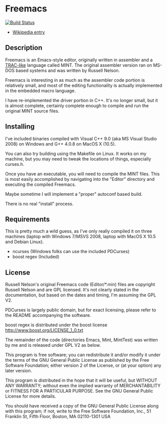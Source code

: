 # Freemacs

[![Build Status](https://secure.travis-ci.org/msandiford/Freemacs.png?branch=master)](http://travis-ci.org/msandiford/Freemacs)

* [Wikipedia entry](http://en.wikipedia.org/wiki/Freemacs)

## Description

Freemacs is an Emacs-style editor, originally written in assembler and a [TRAC-like](http://en.wikipedia.org/wiki/TRAC_programming_language) language called MINT.  The original assembler version ran on MS-DOS based systems and was written by Russell Nelson.

Freemacs is interesting in as much as the assembler code portion is relatively small, and most of the editing functionality is actually implemented in the embedded macro language.

I have re-implemented the driver portion in C++.  It's no longer small, but it is almost complete, certainly complete enough to compile and run the original MINT source files.

## Installing

I've included binaries compiled with Visual C++ 9.0 (aka MS Visual Studio 2008) on Windows and G++ 4.0.8 on MacOS X (10.5).

You can also try building using the Makefile on Linux.  It works on my machine, but you may need to tweak the locations of things, especially curses.h.

Once you have an executable, you will need to compile the MINT files.  This is most easily accomplished by navigating into the "Editor" directory and executing the compiled Freemacs.

Maybe sometime I will implement a "proper" autoconf based build.

There is no real "install" process.

## Requirements

This is pretty much a wild guess, as I've only really compiled it on three machines (laptop with Windows 7/MSVS 2008, laptop with MacOS X 10.5 and Debian Linux).

* ncurses (Windows folks can use the included PDCurses)
* boost regex (Included)

## License

Russell Nelson's original Freemacs code (Editor/*.min) files are copyright Russell Nelson and are GPL licensed.  It's not clearly stated in the documentation, but based on the dates and timing, I'm assuming the GPL V2.

PDCurses is largely public domain, but for exact licensing, please refer to the README accompanying the software.

boost regex is distributed under the boost license http://www.boost.org/LICENSE_1_0.txt

The remainder of the code (directories Emacs, Mint, MintTest) was written by me and is released under GPL V2 as below.

This program is free software; you can redistribute it and/or modify
it under the terms of the GNU General Public License as published by
the Free Software Foundation; either version 2 of the License, or
(at your option) any later version.

This program is distributed in the hope that it will be useful,
but WITHOUT ANY WARRANTY; without even the implied warranty of
MERCHANTABILITY or FITNESS FOR A PARTICULAR PURPOSE.  See the
GNU General Public License for more details.

You should have received a copy of the GNU General Public License
along with this program; if not, write to the Free Software
Foundation, Inc., 51 Franklin St, Fifth Floor, Boston, MA  02110-1301  USA
